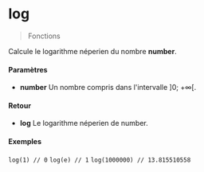 # log
> Fonctions

Calcule le logarithme néperien du nombre **number**.

#### Paramètres

- **number** Un nombre compris dans l'intervalle ]0; +∞[.

#### Retour

- **log** Le logarithme néperien de number.

#### Exemples

`log(1) // 0`
`log(e) // 1`
`log(1000000) // 13.815510558`